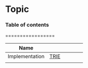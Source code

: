 # Topic
### Table of contents
=================
<!--ts-->
| Name           |                                           |                                           |   |   |   |
|----------------|-------------------------------------------|-------------------------------------------|---|---|---|
| Implementation | [TRIE](https://leetcode.com/problems/implement-trie-prefix-tree/discuss/1996194/Java-Two-Solutions-HashMap-and-Array) |  |   |   |   |
|   |  |  |   |   |   |
<!--te-->